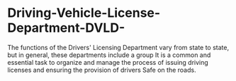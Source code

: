 # Driving-Vehicle-License-Department-DVLD-
The functions of the Drivers' Licensing Department vary from state to state, but in general, these departments include a group It is a common and essential task to organize and manage the process of issuing driving licenses and ensuring the provision of drivers Safe on the roads.
